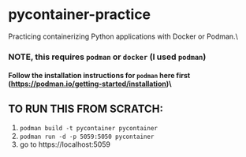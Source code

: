 # pycontainer-practice
Practicing containerizing Python applications with Docker or Podman.\
### NOTE, this requires `podman` or `docker` (I used `podman`)
#### Follow the installation instructions for `podman` here first (https://podman.io/getting-started/installation)\
## TO RUN THIS FROM SCRATCH:
1. `podman build -t pycontainer pycontainer`
2. `podman run -d -p 5059:5050 pycontainer`
3. go to https://localhost:5059